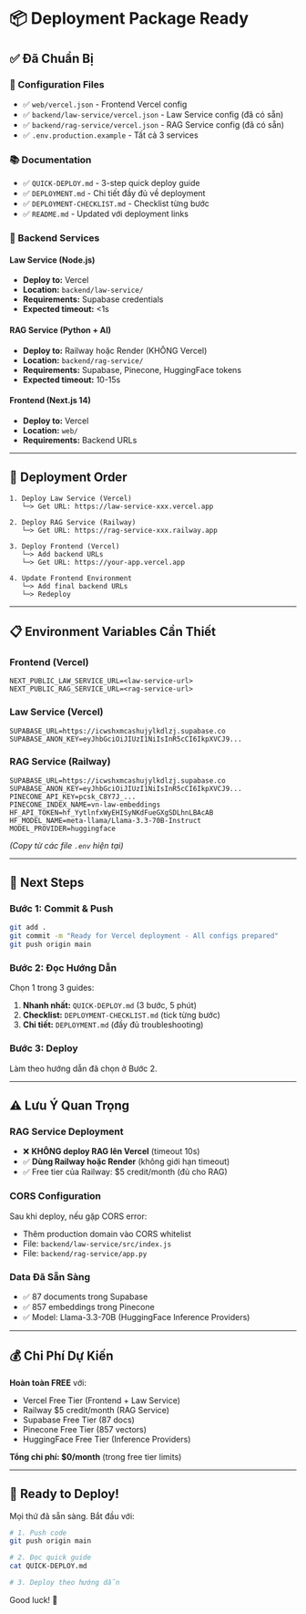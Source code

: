# 📦 Deployment Package Ready

## ✅ Đã Chuẩn Bị

### 📄 Configuration Files
- ✅ `web/vercel.json` - Frontend Vercel config
- ✅ `backend/law-service/vercel.json` - Law Service config (đã có sẵn)
- ✅ `backend/rag-service/vercel.json` - RAG Service config (đã có sẵn)
- ✅ `.env.production.example` - Tất cả 3 services

### 📚 Documentation
- ✅ `QUICK-DEPLOY.md` - 3-step quick deploy guide
- ✅ `DEPLOYMENT.md` - Chi tiết đầy đủ về deployment
- ✅ `DEPLOYMENT-CHECKLIST.md` - Checklist từng bước
- ✅ `README.md` - Updated với deployment links

### 🔧 Backend Services

#### Law Service (Node.js)
- **Deploy to:** Vercel
- **Location:** `backend/law-service/`
- **Requirements:** Supabase credentials
- **Expected timeout:** <1s

#### RAG Service (Python + AI)
- **Deploy to:** Railway hoặc Render (KHÔNG Vercel)
- **Location:** `backend/rag-service/`
- **Requirements:** Supabase, Pinecone, HuggingFace tokens
- **Expected timeout:** 10-15s

#### Frontend (Next.js 14)
- **Deploy to:** Vercel
- **Location:** `web/`
- **Requirements:** Backend URLs

---

## 🎯 Deployment Order

```
1. Deploy Law Service (Vercel)
   └─> Get URL: https://law-service-xxx.vercel.app
   
2. Deploy RAG Service (Railway)
   └─> Get URL: https://rag-service-xxx.railway.app
   
3. Deploy Frontend (Vercel)
   └─> Add backend URLs
   └─> Get URL: https://your-app.vercel.app
   
4. Update Frontend Environment
   └─> Add final backend URLs
   └─> Redeploy
```

---

## 📋 Environment Variables Cần Thiết

### Frontend (Vercel)
```env
NEXT_PUBLIC_LAW_SERVICE_URL=<law-service-url>
NEXT_PUBLIC_RAG_SERVICE_URL=<rag-service-url>
```

### Law Service (Vercel)
```env
SUPABASE_URL=https://icwshxmcashujylkdlzj.supabase.co
SUPABASE_ANON_KEY=eyJhbGciOiJIUzI1NiIsInR5cCI6IkpXVCJ9...
```

### RAG Service (Railway)
```env
SUPABASE_URL=https://icwshxmcashujylkdlzj.supabase.co
SUPABASE_ANON_KEY=eyJhbGciOiJIUzI1NiIsInR5cCI6IkpXVCJ9...
PINECONE_API_KEY=pcsk_C8Y7J_...
PINECONE_INDEX_NAME=vn-law-embeddings
HF_API_TOKEN=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
HF_MODEL_NAME=meta-llama/Llama-3.3-70B-Instruct
MODEL_PROVIDER=huggingface
```

*(Copy từ các file `.env` hiện tại)*

---

## 🚀 Next Steps

### Bước 1: Commit & Push
```bash
git add .
git commit -m "Ready for Vercel deployment - All configs prepared"
git push origin main
```

### Bước 2: Đọc Hướng Dẫn
Chọn 1 trong 3 guides:

1. **Nhanh nhất:** `QUICK-DEPLOY.md` (3 bước, 5 phút)
2. **Checklist:** `DEPLOYMENT-CHECKLIST.md` (tick từng bước)
3. **Chi tiết:** `DEPLOYMENT.md` (đầy đủ troubleshooting)

### Bước 3: Deploy
Làm theo hướng dẫn đã chọn ở Bước 2.

---

## ⚠️ Lưu Ý Quan Trọng

### RAG Service Deployment
- ❌ **KHÔNG deploy RAG lên Vercel** (timeout 10s)
- ✅ **Dùng Railway hoặc Render** (không giới hạn timeout)
- ✅ Free tier của Railway: $5 credit/month (đủ cho RAG)

### CORS Configuration
Sau khi deploy, nếu gặp CORS error:
- Thêm production domain vào CORS whitelist
- File: `backend/law-service/src/index.js`
- File: `backend/rag-service/app.py`

### Data Đã Sẵn Sàng
- ✅ 87 documents trong Supabase
- ✅ 857 embeddings trong Pinecone
- ✅ Model: Llama-3.3-70B (HuggingFace Inference Providers)

---

## 💰 Chi Phí Dự Kiến

**Hoàn toàn FREE** với:
- Vercel Free Tier (Frontend + Law Service)
- Railway $5 credit/month (RAG Service)
- Supabase Free Tier (87 docs)
- Pinecone Free Tier (857 vectors)
- HuggingFace Free Tier (Inference Providers)

**Tổng chi phí: $0/month** (trong free tier limits)

---

## 🎉 Ready to Deploy!

Mọi thứ đã sẵn sàng. Bắt đầu với:

```bash
# 1. Push code
git push origin main

# 2. Đọc quick guide
cat QUICK-DEPLOY.md

# 3. Deploy theo hướng dẫn
```

Good luck! 🚀
